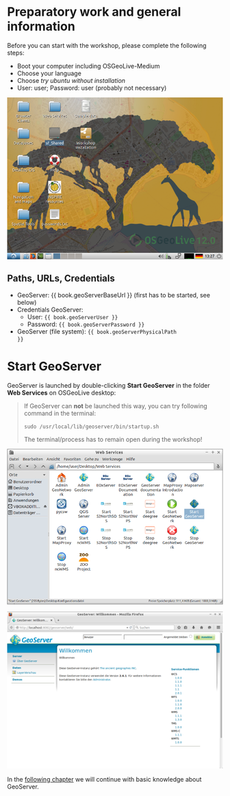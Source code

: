 # Preparatory work and general information

Before you can start with the workshop, please complete the following steps:

* Boot your computer including OSGeoLive-Medium
* Choose your language
* Choose *try ubuntu without installation* <!--in englisch richtig?-->
* User: user; Password: user (probably not necessary)

![Home screen of OSGeo Live {{ book.osGeoLiveVersion }} on your computer.](../assets/startview.png)

## Paths, URLs, Credentials

* GeoServer: {{ book.geoServerBaseUrl }} (first has to be started, see below)
* Credentials GeoServer:
  * User: <code>{{ book.geoServerUser }}</code>
  * Password: <code>{{ book.geoServerPassword }}</code>
* GeoServer (file system): <code>{{ book.geoServerPhysicalPath }}</code>

# Start GeoServer

GeoServer is launched by double-clicking **Start GeoServer** in the folder
**Web Services** on OSGeoLive desktop:


> If GeoServer can **not** be launched this way, you can try
> following command in the terminal:
> ```
> sudo /usr/local/lib/geoserver/bin/startup.sh
> ```
> The terminal/process has to remain open during the workshop!

![Start GeoServer.](../assets/start_geoserver.png)

![GeoServer web interface after successful launch.](../assets/geoserver_gui.png)

In the [following chapter](../basics/README.md) we will continue with basic knowledge about GeoServer.
